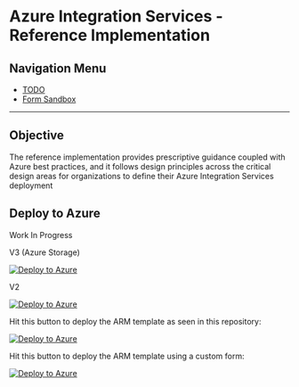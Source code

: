 # Azure Integration Services - Reference Implementation

## Navigation Menu

* [TODO](https://github.com/jason-affinus/caf-ais/wiki/Todo)
* [Form Sandbox](https://portal.azure.com/#view/Microsoft_Azure_CreateUIDef/FormSandboxBlade)

---

## Objective

The reference implementation provides prescriptive guidance coupled with Azure best practices, and it follows design principles across the critical design areas for organizations to define their Azure Integration Services deployment

## Deploy to Azure

Work In Progress

V3 (Azure Storage)

[![Deploy to Azure](https://aka.ms/deploytoazurebutton)](https://portal.azure.com/#create/Microsoft.Template/uri/https%3A%2F%2Fstgjhcaf.z33.web.core.windows.net%2Fdeployment.json)

V2 

[![Deploy to Azure](https://aka.ms/deploytoazurebutton)](https://portal.azure.com/#create/Microsoft.Template/uri/https%3A%2F%2Fraw.githubusercontent.com%2Fjason-affinus%2Fcaf-ais%2Fmain%2Fsrc%2Finfra%2Fias%2Fdeployment.json)


Hit this button to deploy the ARM template as seen in this repository:

[![Deploy to Azure](https://aka.ms/deploytoazurebutton)](https://portal.azure.com/#create/Microsoft.Template/uri/https%3A%2F%2Fraw.githubusercontent.com%2Fjason-affinus%2Fcaf-ais%2Fmain%2Fsrc%2Finfra%2Fias%2Fias.template.json)

Hit this button to deploy the ARM template using a custom form:

[![Deploy to Azure](https://aka.ms/deploytoazurebutton)](https://portal.azure.com/#view/Microsoft_Azure_CreateUIDef/CustomDeploymentBlade/uri/https%3A%2F%2Fraw.githubusercontent.com%2Fjason-affinus%2Fcaf-ais%2Fmain%2Fsrc%2Finfra%2Fias%2Fias.template.json/uiFormDefinitionUri/https%3A%2F%2Fraw.githubusercontent.com%2Fjason-affinus%2Fcaf-ais%2Fmain%2Fsrc%2Finfra%2Fias%2Fformspec.json)